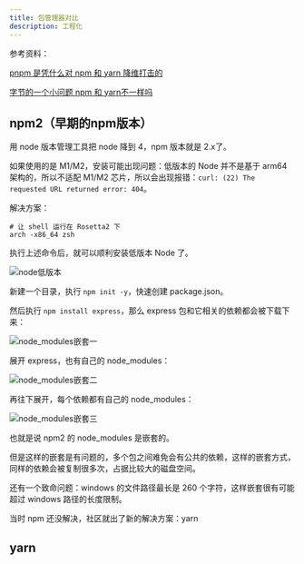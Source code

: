 ```yaml
---
title: 包管理器对比
description: 工程化
---
```


参考资料：

[pnpm 是凭什么对 npm 和 yarn 降维打击的](https://juejin.cn/post/7127295203177676837?searchId=2024041511322371710C19C3A2AC7C68A4)

[字节的一个小问题 npm 和 yarn不一样吗](https://juejin.cn/post/7060844948316225572?searchId=2024041511322371710C19C3A2AC7C68A4)

## npm2（早期的npm版本）

用 node 版本管理工具把 node 降到 4，npm 版本就是 2.x了。

如果使用的是 M1/M2，安装可能出现问题：低版本的 Node 并不是基于 arm64 架构的，所以不适配 M1/M2 芯片，所以会出现报错：`curl: (22) The requested URL returned error: 404`。

解决方案：

```shell
# 让 shell 运行在 Rosetta2 下
arch -x86_64 zsh
```

执行上述命令后，就可以顺利安装低版本 Node 了。

![node低版本](/imgs/summary-middle/engineering/package_mng_node_version.png)

新建一个目录，执行 `npm init -y`，快速创建 package.json。

然后执行 `npm install express`，那么 express 包和它相关的依赖都会被下载下来：

![node_modules嵌套一](/imgs/summary-middle/engineering/package_mng_nest1.png)

展开 express，也有自己的 node_modules：

![node_modules嵌套二](/imgs/summary-middle/engineering/package_mng_nest2.png)

再往下展开，每个依赖都有自己的 node_modules：

![node_modules嵌套三](/imgs/summary-middle/engineering/package_mng_nest3.png)

也就是说 npm2 的 node_modules 是嵌套的。

但是这样的嵌套是有问题的，多个包之间难免会有公共的依赖，这样的嵌套方式，同样的依赖会被复制很多次，占据比较大的磁盘空间。

还有一个致命问题：windows 的文件路径最长是 260 个字符，这样嵌套很有可能超过 windows 路径的长度限制。

当时 npm 还没解决，社区就出了新的解决方案：yarn

## yarn
